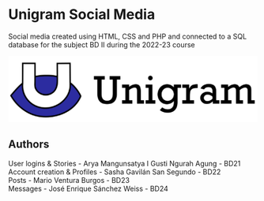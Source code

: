 # Unigram Social Media
Social media created using HTML, CSS and PHP and connected to a SQL database for the subject BD II during the 2022-23 course<br />

![Preview image](unigram.png)

## Authors
User logins & Stories - Arya Mangunsatya I Gusti Ngurah Agung - BD21<br />
Account creation & Profiles - Sasha Gavilán San Segundo - BD22<br />
Posts - Mario Ventura Burgos - BD23<br />
Messages - José Enrique Sánchez Weiss - BD24

